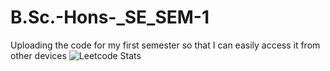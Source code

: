 # B.Sc.-Hons-_SE_SEM-1
Uploading the code for my first semester so that I can easily access it from other devices
![Leetcode Stats](https://leetcode.com/not-milangurung)
